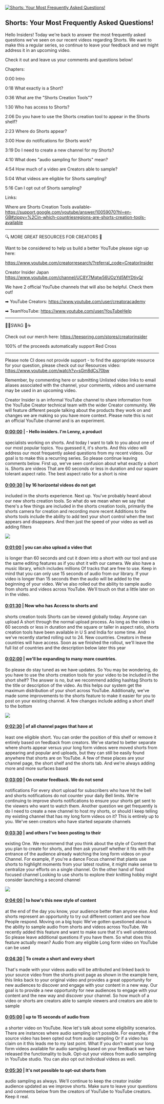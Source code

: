 [![Shorts: Your Most Frequently Asked Questions!](https://i.ytimg.com/vi/fvLQ5keuhN0/maxresdefault.jpg)](https://www.youtube.com/watch?v=fvLQ5keuhN0)

## Shorts: Your Most Frequently Asked Questions!

Hello Insiders! Today we're back to answer the most frequently asked questions we've seen on our recent videos regarding Shorts. We want to make this a regular series, so continue to leave your feedback and we might address it in an upcoming video.



Check it out and leave us your comments and questions below!



Chapters:

0:00 Intro

0:18 What exactly is a Short?

0:36 What are the "Shorts Creation Tools"?

1:30 Who has access to Shorts?

2:06 Do you have to use the Shorts creation tool to appear in the Shorts shelf?

2:23 Where do Shorts appear?

3:00 How do notifications for Shorts work?

3:19 Do I need to create a new channel for my Shorts?

4:10 What does "audio sampling for Shorts" mean?

4:54 How much of a video are Creators able to sample?

5:04 What videos are eligible for Shorts sampling?

5:16 Can I opt out of Shorts sampling?



Links:

Where are Shorts Creation Tools available- https://support.google.com/youtube/answer/10059070?hl=en-GB#zippy=%2Cin-which-countriesregions-are-shorts-creation-tools-available

-------------------------------------------



🔍 MORE GREAT RESOURCES FOR CREATORS 🔎



Want to be considered to help us build a better YouTube please sign up here: 

https://www.youtube.com/creatorresearch/?referral_code=CreatorInsider



Creator Insider Japan https://www.youtube.com/channel/UC8Y7Mqtw56UOzYd5MYDtiyQ/



We have 2 official YouTube channels that will also be helpful. Check them out! 



➡ YouTube Creators: https://www.youtube.com/user/creatoracademy



➡ TeamYouTube: https://www.youtube.com/user/YouTubeHelp



-------------------------------------------



👕👚SWAG 🎽☕



Check out our merch here: https://teespring.com/stores/creatorinsider



100% of the proceeds automatically support Red Cross



-------------------------------------------

Please note CI does not provide support - to find the appropriate resource for your question, please check out our Resources video: https://www.youtube.com/watch?v=sGm8dCs70bw



Remember, by commenting here or submitting Unlisted video links to email aliases associated with the channel, your comments, videos and username may be used in an upcoming video.



Creator Insider is an informal YouTube channel to share information from the YouTube Creator technical team with the wider Creator community. We will feature different people talking about the products they work on and changes we are making so you have more context. Please note this is not an official YouTube channel and is an experiment.



#### [0:00:00](https://www.youtube.com/watch?v=fvLQ5keuhN0&t=0) |  - Hello insiders. I'm Lenny, a product

specialists working on shorts. And today I want to talk to you about one of our most popular topics. You guessed it, it's shorts. And this video will address our most frequently asked questions from my recent videos. Our goal is to make this a recurring series. So please continue leaving comments below. First up, we've seen confusion about what exactly a short is. Shorts are videos That are 60 seconds or less in duration and our square tolerant aspect ratio. The best aspect ratio for a short is nine  

#### [0:00:30](https://www.youtube.com/watch?v=fvLQ5keuhN0&t=30) |  by 16 horizontal videos do not get

included in the shorts experience. Next up. You've probably heard about our new shorts creation tools. So what do we mean when we say that there's a few things are included in the shorts creation tools, primarily the shorts camera for creation and recording more recent Additions to the shorts tools include the ability to add text your short control when the text appears and disappears. And then just the speed of your video as well as adding filters  

![](https://i.ytimg.com/vi/fvLQ5keuhN0/maxres1.jpg)



#### [0:01:00](https://www.youtube.com/watch?v=fvLQ5keuhN0&t=60) |  you can also upload a video that

is longer than 60 seconds and cut it down into a short with our tool and use the same editing features as if you shot it with our camera. We also have a music library, which includes millions Of tracks that are free to use. Keep in mind that you can only use 15 seconds of audio from our library. If your video is longer than 15 seconds then the audio will be added to the beginning of your video. We've also rolled out the ability to sample audio from shorts and videos across YouTube. We'll touch on that a little later on in the video.  

#### [0:01:30](https://www.youtube.com/watch?v=fvLQ5keuhN0&t=90) |  Now who has Access to shorts and

shorts creation tools Shorts can be viewed globally today. Anyone can upload A short through the normal upload process. As long as the video is 60 seconds or less in duration and the square or taller in aspect ratio, shorts creation tools have been available in U S and India for some time. And we've recently started rolling out to 24. New countries. Creators in these countries will have access. Soon as we finished the rollout, we'll leave the full list of countries and the description below later this year  

#### [0:02:00](https://www.youtube.com/watch?v=fvLQ5keuhN0&t=120) |  we'll be expanding to many more countries.

So please do stay tuned as we have updates. So You may be wondering, do you have to use the shorts creation tools for your video to be included in the short shelf? The answer is no, but we recommend adding hashtag Shorts to the title or description of the video. As this helps our system get the maximum distribution of your short across YouTube. Additionally, we've made some improvements to the shorts feature to make it easier for you to post on your existing channel. A few changes include adding a short shelf to the bottom  

![](https://i.ytimg.com/vi/fvLQ5keuhN0/maxres2.jpg)



#### [0:02:30](https://www.youtube.com/watch?v=fvLQ5keuhN0&t=150) |  of all channel pages that have at

least one eligible short. You can order the position of this shelf or remove it entirely based on feedback from creators. We've started to better separate where shorts appear versus your long form videos were moved shorts from appearing and popular and uploads, but they can still be easily found anywhere that shorts are on YouTube. A few of these places are your channel page, the short shelf and the shorts tab. And we're always adding more and more surfaces based  

#### [0:03:00](https://www.youtube.com/watch?v=fvLQ5keuhN0&t=180) |  On creator feedback. We do not send

notifications For every short upload for subscribers who have hit the bell and shorts notifications do not counter your daily Bell limits. We're continuing to improve shorts notifications to ensure your shorts get sent to the viewers who want to watch them. Another question we get frequently is do I need to create a new channel to host my shorts, or should I keep telling my existing channel that has my long form videos on it? This is entirely up to you. We've seen creators who have started separate channels  

#### [0:03:30](https://www.youtube.com/watch?v=fvLQ5keuhN0&t=210) |  and others I've been posting to their

existing One. We recommend that you think about the style of Content that you plan to create for shorts, and then ask yourself whether it fits with the entrance of the audience already watching the long form videos on your Channel. For example, if you're a dance Focus channel that plants use shorts to highlight moments from your latest routine, it might make sense to centralize your efforts on a single channel. On the other hand of food focused channel Looking to use shorts to explore their knitting hobby might consider launching a second channel  

![](https://i.ytimg.com/vi/fvLQ5keuhN0/maxres3.jpg)



#### [0:04:00](https://www.youtube.com/watch?v=fvLQ5keuhN0&t=240) |  to how's this new style of content

at the end of the day you know, your audience better than anyone else. And shorts represent an opportunity to try out different content and see how People respond. Moving on a big topic We've gotten questioned about is the ability to sample audio from shorts and videos across YouTube. We recently added this feature and want to make sure that it's well understood. So please leave additional questions if you have them. So what does this feature actually mean? Audio from any eligible Long form video on YouTube can be used  

#### [0:04:30](https://www.youtube.com/watch?v=fvLQ5keuhN0&t=270) |  To create a short and every short

That's made with your videos audio will be attributed and linked back to your source video from the shorts pivot page as shown in the example here, this links back to your original video and provides a great opportunity for new audiences to discover and engage with your content in a new way. Our goal is to provide a new opportunity for new audiences to engage with your content and the new way and discover your channel. So how much of a video or shorts are creators able to sample viewers and creators are able to sample  

#### [0:05:00](https://www.youtube.com/watch?v=fvLQ5keuhN0&t=300) |  up to 15 seconds of audio from

a shorter video on YouTube. Now let's talk about some eligibility scenarios. There are instances where audio sampling isn't possible. For example, if the source video has been opted out from audio sampling Or if a video has claim on it this leads me to my last point. What If you don't want your long form videos available for audio sampling based on your feedback we have released the functionality to bulk. Opt-out your videos from audio sampling in YouTube studio. You can also opt out individual videos as well.  

#### [0:05:30](https://www.youtube.com/watch?v=fvLQ5keuhN0&t=330) |  It's not possible to opt-out shorts from

audio sampling as always. We'll continue to keep the creator insider audience updated as we improve shorts. Make sure to leave your questions and comments below from the creators of YouTube to YouTube creators. Keep it real.  